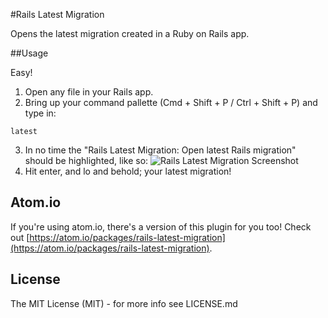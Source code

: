 #Rails Latest Migration

Opens the latest migration created in a Ruby on Rails app.

##Usage

Easy!

1. Open any file in your Rails app.
2. Bring up your command pallette (Cmd + Shift + P / Ctrl + Shift + P) and type in:
```
latest
```
3. In no time the "Rails Latest Migration: Open latest Rails migration" should be highlighted, like so:
![Rails Latest Migration Screenshot](https://github.com/alexpls/Rails-Latest-Migration/raw/gh-pages/screenshots/screenshot_1.png)
4. Hit enter, and lo and behold; your latest migration!

## Atom.io
If you're using atom.io, there's a version of this plugin for you too! Check out  [https://atom.io/packages/rails-latest-migration](https://atom.io/packages/rails-latest-migration).

## License
The MIT License (MIT) - for more info see LICENSE.md
